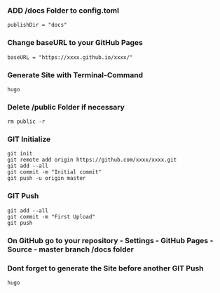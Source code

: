 ### ADD /docs Folder to config.toml
`publishDir = "docs"`

### Change baseURL to your GitHub Pages
`baseURL = "https://xxxx.github.io/xxxx/"`

### Generate Site with Terminal-Command
`hugo`

### Delete /public Folder if necessary
`rm public -r`

### GIT Initialize
```
git init
git remote add origin https://github.com/xxxx/xxxx.git
git add --all
git commit -m "Initial commit"
git push -u origin master
```

### GIT Push
```
git add --all
git commit -m "First Upload"
git push
```

### On GitHub go to your repository - Settings - GitHub Pages - Source - master branch /docs folder

### Dont forget to generate the Site before another GIT Push
`hugo`
